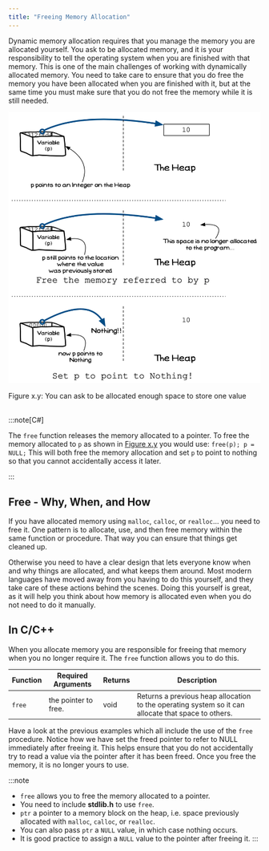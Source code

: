 ```yaml
---
title: "Freeing Memory Allocation"
---
```


Dynamic memory allocation requires that you manage the memory you are allocated yourself. You ask to be allocated memory, and it is your responsibility to tell the operating system when you are finished with that memory. This is one of the main challenges of working with dynamically allocated memory. You need to take care to ensure that you do free the memory you have been allocated when you are finished with it, but at the same time you must make sure that you do not free the memory while it is still needed.

<a id="FigurePointerFreeing"></a>

![Figure x.y: You can ask to be allocated enough space to store one value](./images/pointer-freeing.png "You can ask to be allocated enough space to store one value")
<div class="caption"><span class="caption-figure-nbr">Figure x.y: </span>You can ask to be allocated enough space to store one value</div><br/>

:::note[C#]

The `free` function releases the memory allocated to a pointer. To free the memory allocated to `p` as shown in [Figure x.y](#FigurePointerFreeing) you would use: `free(p); p = NULL;` This will both free the memory allocation and set `p` to point to nothing so that you cannot accidentally access it later.

:::

## Free - Why, When, and How

If you have allocated memory using `malloc`, `calloc`, or `realloc`... you need to free it. One pattern is to allocate, use, and then free memory within the same function or procedure. That way you can ensure that things get cleaned up.

Otherwise you need to have a clear design that lets everyone know when and why things are allocated, and what keeps them around. Most modern languages have moved away from you having to do this yourself, and they take care of these actions behind the scenes. Doing this yourself is great, as it will help you think about how memory is allocated even when you do not need to do it manually.

## In C/C++

When you allocate memory you are responsible for freeing that memory when you no longer require it. The `free` function allows you to do this.

|**Function** | **Required Arguments** | **Returns** | **Description** |
|-----------|------------------------|-------|---------|
| `free` | the pointer to free. | void | Returns a previous heap allocation to the operating system so it can allocate that space to others. |

Have a look at the previous examples which all include the use of the `free` procedure. Notice how we have set the freed pointer to refer to NULL immediately after freeing it. This helps ensure that you do not accidentally try to read a value via the pointer after it has been freed. Once you free the memory, it is no longer yours to use.

:::note

- `free` allows you to free the memory allocated to a pointer.
- You need to include **stdlib.h** to use `free`.
- `ptr` a pointer to a memory block on the heap, i.e. space previously allocated with `malloc`, `calloc`, or `realloc`.
- You can also pass `ptr` a `NULL` value, in which case nothing occurs.
- It is good practice to assign a `NULL` value to the pointer after freeing it.
:::
